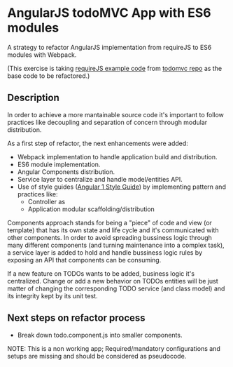 # AngularJS todoMVC App with ES6 modules

A strategy to refactor AngularJS implementation from requireJS to ES6 modules with Webpack.

(This exercise is taking [requireJS example code](https://github.com/tastejs/todomvc/tree/gh-pages/examples/angularjs_require) from [todomvc repo](https://github.com/tastejs/todomvc) as the base code to be refactored.)

## Description

In order to achieve a more mantainable source code it's important to follow practices like decoupling and separation of concern through modular distribution.

As a first step of refactor, the next enhancements were added:

- Webpack implementation to handle application build and distribution.
- ES6 module implementation.
- Angular Components distribution.
- Service layer to centralize and handle model/entities API.
- Use of style guides ([Angular 1 Style Guide](https://github.com/johnpapa/angular-styleguide/blob/master/a1/README.md)) by implementing pattern and practices like:
  - Controller as
  - Application modular scaffolding/distribution

Components approach stands for being a "piece" of code and view (or template) that has its own state and life cycle and it's communicated with other components. In order to avoid spreading bussiness logic through many different components (and turning maintenance into a complex task), a service layer is added to hold and handle bussiness logic rules by exposing an API that components can be consuming.

If a new feature on TODOs wants to be added, business logic it's centralized. Change or add a new behavior on TODOs entities will be just matter of changing the corresponding TODO service (and class model) and its integrity kept by its unit test.

## Next steps on refactor process

- Break down todo.component.js into smaller components.

NOTE: This is a non working app; Required/mandatory configurations and setups are missing and should be considered as pseudocode.
